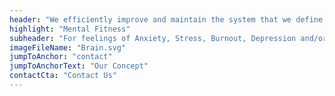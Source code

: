 ```yaml
---
header: "We efficiently improve and maintain the system that we define as your "
highlight: "Mental Fitness"
subheader: "For feelings of Anxiety, Stress, Burnout, Depression and/or any inclination to improve your general well-being. It’s time."
imageFileName: "Brain.svg"
jumpToAnchor: "contact"
jumpToAnchorText: "Our Concept"
contactCta: "Contact Us"
---
```


